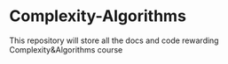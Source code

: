 # Complexity-Algorithms
This repository will store all the docs and code rewarding Complexity&amp;Algorithms course
